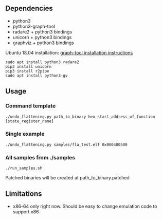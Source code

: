 ## Dependencies
- python3
- python3-graph-tool
- radare2 + python3 bindings
- unicorn + python3 bindings
- graphviz + python3 bindings

Ubuntu 18.04 installation:
[graph-tool installation instructions](https://git.skewed.de/count0/graph-tool/wikis/installation-instructions#debian-ubuntu)
```
sudo apt install python3 radare2
pip3 install unicorn
pip3 install r2pipe
sudo apt install python3-gv
```

## Usage
### Command template
```
./undo_flattening.py path_to_binary hex_start_address_of_function [state_register_name]
```
### Single example
```
./undo_flattening.py samples/fla_test.elf 0x000400500
```
### All samples from ./samples
```
./run_samples.sh
```

Patched binaries will be created at path_to_binary.patched


## Limitations
- x86-64 only right now. Should be easy to change emulation code to support x86
